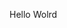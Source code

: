 Hello Wolrd













































































































































































































































































































































































































































































































































































































































































































































































































































































































































































































































































































































































































































































































































































































































































































































































































































































































































































































































































































































































































































































































































































































































































































































































































































































































































































































































































































































































































































































































































































































































































































































































































































































































































































































































































































































































































































































































































































































































































































































































































































































































































































































































































































































































































































































































































































































































































































































































































































































































































































































































































































































































